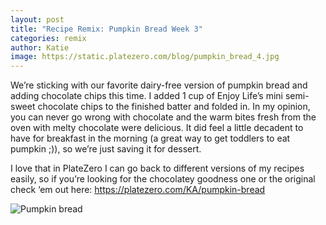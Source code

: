 ```yaml
---
layout: post
title: "Recipe Remix: Pumpkin Bread Week 3"
categories: remix
author: Katie
image: https://static.platezero.com/blog/pumpkin_bread_4.jpg
---
```


We’re sticking with our favorite dairy-free version of pumpkin bread and adding
chocolate chips this time. I added 1 cup of Enjoy Life’s mini semi-sweet
chocolate chips to the finished batter and folded in. In my opinion, you can
never go wrong with chocolate and the warm bites fresh from the oven with melty
chocolate were delicious. It did feel a little decadent to have for breakfast in
the morning (a great way to get toddlers to eat pumpkin ;)), so we’re just
saving it for dessert.

I love that in PlateZero I can go back to different versions of my recipes
easily, so if you’re looking for the chocolatey goodness one or the original
check ‘em out here: <https://platezero.com/KA/pumpkin-bread>

![Pumpkin bread](https://static.platezero.com/blog/pumpkin_bread_4.jpg)
